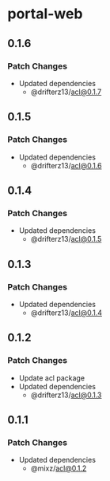 # portal-web

## 0.1.6

### Patch Changes

- Updated dependencies
  - @drifterz13/acl@0.1.7

## 0.1.5

### Patch Changes

- Updated dependencies
  - @drifterz13/acl@0.1.6

## 0.1.4

### Patch Changes

- Updated dependencies
  - @drifterz13/acl@0.1.5

## 0.1.3

### Patch Changes

- Updated dependencies
  - @drifterz13/acl@0.1.4

## 0.1.2

### Patch Changes

- Update acl package
- Updated dependencies
  - @drifterz13/acl@0.1.3

## 0.1.1

### Patch Changes

- Updated dependencies
  - @mixz/acl@0.1.2
